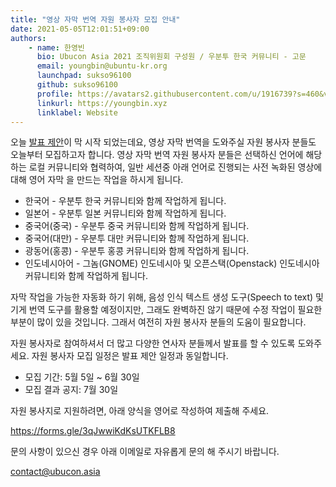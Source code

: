 ```yaml
---
title: "영상 자막 번역 자원 봉사자 모집 안내"
date: 2021-05-05T12:01:51+09:00
authors:
    - name: 한영빈
      bio: Ubucon Asia 2021 조직위원회 구성원 / 우분투 한국 커뮤니티 - 고문 
      email: youngbin@ubuntu-kr.org
      launchpad: sukso96100
      github: sukso96100
      profile: https://avatars2.githubusercontent.com/u/1916739?s=460&v=4
      linkurl: https://youngbin.xyz
      linklabel: Website
---
```


오늘 [발표 제안](../2021-05-05-call-for-speakers)이 막 시작 되었는데요, 영상 자막 번역을 도와주실 자원 봉사자 분들도 오늘부터 모집하고자 합니다.
영상 자막 번역 자원 봉사자 분들은 선택하신 언어에 해당하는 로컬 커뮤니티와 협력하여, 일반 세션중 아래 언어로 진행되는 사전 녹화된 영상에 대해 영어 자막 을 만드는 작업을 하시게 됩니다.

- 한국어 - 우분투 한국 커뮤니티와 함께 작업하게 됩니다.
- 일본어 - 우분투 일본 커뮤니티와 함께 작업하게 됩니다.
- 중국어(중국) - 우분투 중국 커뮤니티와 함께 작업하게 됩니다.
- 중국어(대만) - 우분투 대만 커뮤니티와 함께 작업하게 됩니다.
- 광동어(홍콩) - 우분투 홍콩 커뮤니티와 함께 작업하게 됩니다.
- 인도네시아어 - 그놈(GNOME) 인도네시아 및 오픈스택(Openstack) 인도네시아 커뮤니티와 함께 작업하게 됩니다. 

자막 작업을 가능한 자동화 하기 위해, 음성 인식 텍스트 생성 도구(Speech to text) 및 기게 번역 도구를 활용할 예정이지만, 그래도 완벽하진 않기 때문에 수정 작업이 필요한 부분이 많이 있을 것입니다. 그래서 여전히 자원 봉사자 분들의 도움이 필요합니다.

자원 봉사자로 참여하셔서 더 많고 다양한 연사자 분들께서 발표를 할 수 있도록 도와주세요.
자원 봉사자 모집 일정은 발표 제안 일정과 동일합니다.

- 모집 기간: 5월 5일 ~ 6월 30일
- 모집 결과 공지: 7월 30일

자원 봉사지로 지원하려면, 아래 양식을 영어로 작성하여 제출해 주세요.

https://forms.gle/3qJwwiKdKsUTKFLB8

문의 사항이 있으신 경우 아래 이메일로 자유롭게 문의 해 주시기 바랍니다.

contact@ubucon.asia